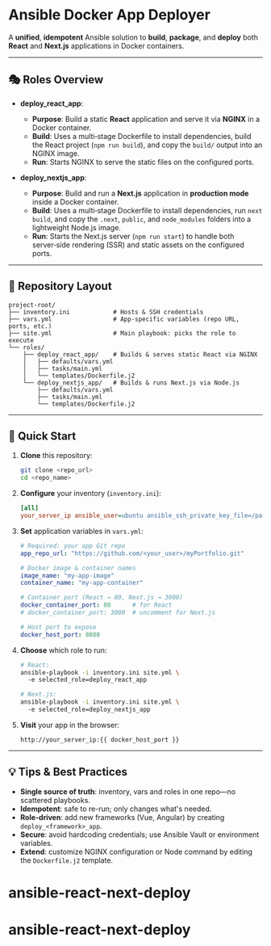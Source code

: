 # Ansible Docker App Deployer

A **unified**, **idempotent** Ansible solution to **build**, **package**, and **deploy** both **React** and **Next.js** applications in Docker containers.

---

## 🎭 Roles Overview

- **deploy_react_app**: 
  - **Purpose**: Build a static **React** application and serve it via **NGINX** in a Docker container.
  - **Build**: Uses a multi‑stage Dockerfile to install dependencies, build the React project (`npm run build`), and copy the `build/` output into an NGINX image.
  - **Run**: Starts NGINX to serve the static files on the configured ports.

- **deploy_nextjs_app**:
  - **Purpose**: Build and run a **Next.js** application in **production mode** inside a Docker container.
  - **Build**: Uses a multi‑stage Dockerfile to install dependencies, run `next build`, and copy the `.next`, `public`, and `node_modules` folders into a lightweight Node.js image.
  - **Run**: Starts the Next.js server (`npm run start`) to handle both server‑side rendering (SSR) and static assets on the configured ports.

---
## 📂 Repository Layout
```
project-root/
├── inventory.ini            # Hosts & SSH credentials
├── vars.yml                 # App-specific variables (repo URL, ports, etc.)
├── site.yml                 # Main playbook: picks the role to execute
└── roles/
    ├── deploy_react_app/    # Builds & serves static React via NGINX
    │   ├── defaults/vars.yml
    │   ├── tasks/main.yml
    │   └── templates/Dockerfile.j2
    └── deploy_nextjs_app/   # Builds & runs Next.js via Node.js
        ├── defaults/vars.yml
        ├── tasks/main.yml
        └── templates/Dockerfile.j2
```

---
## 🚀 Quick Start

1. **Clone** this repository:
   ```bash
   git clone <repo_url>
   cd <repo_name>
   ```

2. **Configure** your inventory (`inventory.ini`):
   ```ini
   [all]
   your_server_ip ansible_user=ubuntu ansible_ssh_private_key_file=/path/to/key.pem
   ```

3. **Set** application variables in `vars.yml`:
   ```yaml
   # Required: your app Git repo
   app_repo_url: "https://github.com/<your_user>/myPortfolio.git"

   # Docker image & container names
   image_name: "my-app-image"
   container_name: "my-app-container"

   # Container port (React → 80, Next.js → 3000)
   docker_container_port: 80      # for React
   # docker_container_port: 3000  # uncomment for Next.js

   # Host port to expose
   docker_host_port: 8080
   ```

4. **Choose** which role to run:
   ```bash
   # React:
   ansible-playbook -i inventory.ini site.yml \  
     -e selected_role=deploy_react_app

   # Next.js:
   ansible-playbook -i inventory.ini site.yml \  
     -e selected_role=deploy_nextjs_app
   ```

5. **Visit** your app in the browser:
   ```
   http://your_server_ip:{{ docker_host_port }}
   ```

---
## 💡 Tips & Best Practices
- **Single source of truth**: inventory, vars and roles in one repo—no scattered playbooks.
- **Idempotent**: safe to re-run; only changes what's needed.
- **Role-driven**: add new frameworks (Vue, Angular) by creating `deploy_<framework>_app`.
- **Secure**: avoid hardcoding credentials; use Ansible Vault or environment variables.
- **Extend**: customize NGINX configuration or Node command by editing the `Dockerfile.j2` template.


# ansible-react-next-deploy
# ansible-react-next-deploy
